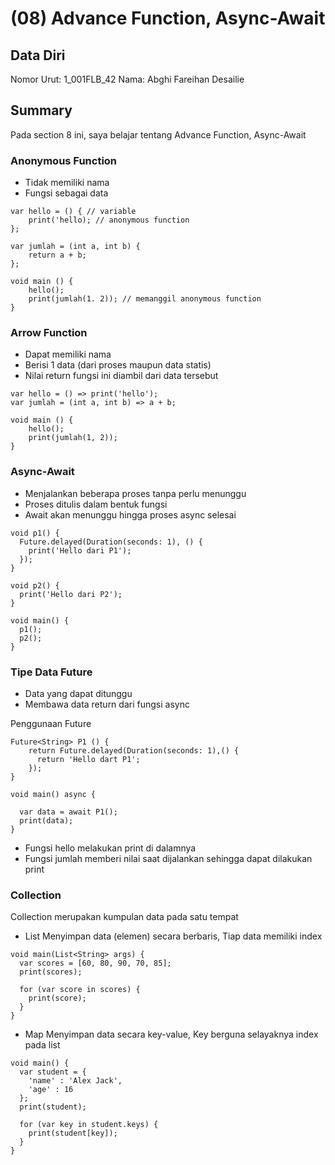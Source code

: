 # (08) Advance Function, Async-Await

## Data Diri
Nomor Urut: 1_001FLB_42
Nama: Abghi Fareihan Desailie

## Summary
Pada section 8 ini, saya belajar tentang Advance Function, Async-Await


### Anonymous Function
- Tidak memiliki nama
- Fungsi sebagai data

```
var hello = () { // variable
    print('hello); // anonymous function
};

var jumlah = (int a, int b) {
    return a + b;
};

void main () {
    hello();
    print(jumlah(1. 2)); // memanggil anonymous function
}
```

### Arrow Function
- Dapat memiliki nama
- Berisi 1 data (dari proses maupun data statis)
- Nilai return fungsi ini diambil dari data tersebut

```
var hello = () => print('hello');
var jumlah = (int a, int b) => a + b;

void main () {
    hello();
    print(jumlah(1, 2));
}
```

### Async-Await
- Menjalankan beberapa proses tanpa perlu menunggu
- Proses ditulis dalam bentuk fungsi
- Await akan menunggu hingga proses async selesai
```
void p1() {
  Future.delayed(Duration(seconds: 1), () {
    print('Hello dari P1');
  });
}

void p2() {
  print('Hello dari P2');
}

void main() {
  p1();
  p2();
}
```


### Tipe Data Future
- Data yang dapat ditunggu
- Membawa data return dari fungsi async

Penggunaan Future
```
Future<String> P1 () {
    return Future.delayed(Duration(seconds: 1),() {
      return 'Hello dart P1';
    });
}

void main() async {

  var data = await P1();
  print(data);
}
```
 - Fungsi hello melakukan print di dalamnya
 - Fungsi jumlah memberi nilai saat dijalankan sehingga dapat dilakukan print

### Collection
Collection merupakan kumpulan data pada satu tempat

- List
Menyimpan data (elemen) secara berbaris, Tiap data memiliki index
```
void main(List<String> args) {
  var scores = [60, 80, 90, 70, 85];
  print(scores);

  for (var score in scores) {
    print(score);
  }
}
```



- Map
Menyimpan data secara key-value, Key berguna selayaknya index pada list
```
void main() {
  var student = {
    'name' : 'Alex Jack', 
    'age' : 16
  };
  print(student);

  for (var key in student.keys) {
    print(student[key]);
  }
}
```
